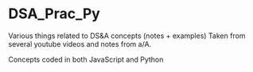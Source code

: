 # DSA_Prac_Py
Various things related to DS&A concepts (notes + examples)
Taken from several youtube videos and notes from a/A.

Concepts coded in both JavaScript and Python
